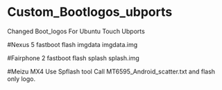 # Custom_Bootlogos_ubports
Changed Boot_logos For Ubuntu Touch Ubports

#Nexus 5
fastboot flash imgdata imgdata.img

#Fairphone 2
fastboot flash splash splash.img

#Meizu MX4
Use Spflash tool
Call MT6595_Android_scatter.txt and flash only logo.
